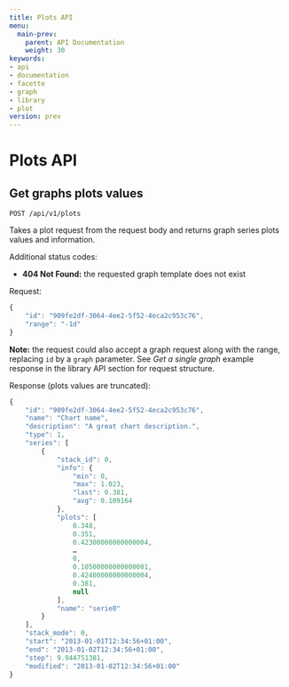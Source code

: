 ```yaml
---
title: Plots API
menu:
  main-prev:
    parent: API Documentation
    weight: 30
keywords:
- api
- documentation
- facette
- graph
- library
- plot
version: prev
---
```


# Plots API

## Get graphs plots values

```
POST /api/v1/plots
```

Takes a plot request from the request body and returns graph series plots values and information.

Additional status codes:

 * __404 Not Found:__ the requested graph template does not exist

Request:

```javascript
{
    "id": "909fe2df-3064-4ee2-5f52-4eca2c953c76",
    "range": "-1d"
}
```

<div class="note"><span class="fa fa-info-circle"></span> <strong>Note:</strong> the request could also accept a graph
request along with the range, replacing <code>id</code> by a <code>graph</code> parameter. See
<em>Get a single graph</em> example response in the library API section for request structure.</div>

Response (plots values are truncated):

```javascript
{
    "id": "909fe2df-3064-4ee2-5f52-4eca2c953c76",
    "name": "Chart name",
    "description": "A great chart description.",
    "type": 1,
    "series": [
        {
            "stack_id": 0,
            "info": {
                "min": 0,
                "max": 1.023,
                "last": 0.381,
                "avg": 0.109164
            },
            "plots": [
                0.348,
                0.351,
                0.42300000000000004,
                …
                0,
                0.10500000000000001,
                0.42400000000000004,
                0.381,
                null
            ],
            "name": "serie0"
        }
    ],
    "stack_mode": 0,
    "start": "2013-01-01T12:34:56+01:00",
    "end": "2013-01-02T12:34:56+01:00",
    "step": 9.944751381,
    "modified": "2013-01-02T12:34:56+01:00"
}
```
